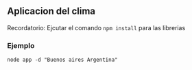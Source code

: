 ## Aplicacion del clima

Recordatorio: Ejcutar el comando ```npm install``` para las librerias

### Ejemplo
```
node app -d "Buenos aires Argentina"
```